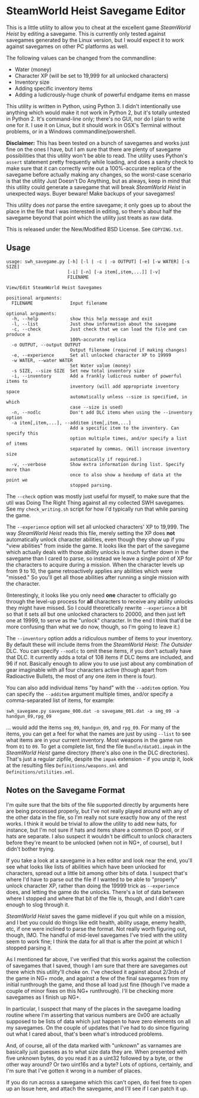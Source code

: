 SteamWorld Heist Savegame Editor
================================

This is a little utility to allow you to cheat at the excellent game
*SteamWorld Heist* by editing a savegame.  This is currently only tested
against savegames generated by the Linux version, but I would expect
it to work against savegames on other PC platforms as well.

The following values can be changed from the commandline:
 * Water (money)
 * Character XP (will be set to 19,999 for all unlocked characters)
 * Inventory size
 * Adding specific inventory items
 * Adding a ludicrously-huge chunk of powerful endgame items en masse

This utility is written in Python, using Python 3.  I didn't intentionally
use anything which would make it not work in Python 2, but it's totally
untested in Python 2.  It's command-line only; there's no GUI, nor do I
plan to write one for it.  I use it on Linux, but it should work in OSX's
Terminal without problems, or in a Windows commandline/powershell.

**Disclaimer:** This has been tested on a bunch of savegames and works just
fine on the ones I have, but I am sure that there are plenty of savegame
possibilities that this utility won't be able to read.  The utility uses
Python's `assert` statement pretty frequently while loading, and does a sanity
check to make sure that it can correctly write out a 100%-accurate replica of
the savegame before actually making any changes, so the worst-case scenario is
that the utility Just Doesn't Do Anything, but as always, keep in mind that
this utility could generate a savegame that will break *SteamWorld Heist* in
unexpected ways.  Buyer beware!  Make backups of your savegames!

This utility does *not* parse the entire savegame; it only goes up to
about the place in the file that I was interested in editing, so there's
about half the savegame beyond that point which the utility just treats
as raw data.

This is released under the New/Modified BSD License.  See `COPYING.txt`.

Usage
-----

```
usage: swh_savegame.py [-h] [-l | -c | -o OUTPUT] [-e] [-w WATER] [-s SIZE]
                       [-i] [-n] [-a item[,item,...]] [-v]
                       FILENAME

View/Edit SteamWorld Heist Savegames

positional arguments:
  FILENAME              Input filename

optional arguments:
  -h, --help            show this help message and exit
  -l, --list            Just show information about the savegame
  -c, --check           Just check that we can load the file and can produce a
                        100%-accurate replica
  -o OUTPUT, --output OUTPUT
                        Output filename (required if making changes)
  -e, --experience      Set all unlocked character XP to 19999
  -w WATER, --water WATER
                        Set Water value (money)
  -s SIZE, --size SIZE  Set new total inventory size
  -i, --inventory       Add a frankly ludicrous number of powerful items to
                        inventory (will add appropriate inventory space
                        automatically unless --size is specified, in which
                        case --size is used)
  -n, --nodlc           Don't add DLC items when using the --inventory option
  -a item[,item,...], --additem item[,item,...]
                        Add a specific item to the inventory. Can specify this
                        option multiple times, and/or specify a list of items
                        separated by commas. (Will increase inventory size
                        automatically if required.)
  -v, --verbose         Show extra information during list. Specify more than
                        once to also show a hexdump of data at the point we
                        stopped parsing.
```

The `--check` option was mostly just useful for myself, to make sure that
the util was Doing The Right Thing against all my collected SWH savegames.
See my `check_writing.sh` script for how I'd typically run that while
parsing the game.

The `--experience` option will set all unlocked characters' XP to 19,999.  The
way *SteamWorld Heist* reads this file, merely setting the XP does **not**
automatically unlock character abilities, even though they show up if you
"view abilities" from inside the game.  It looks like the part of the savegame
which actually deals with those ability unlocks is much further down in the
savegame than I cared to parse, so instead we leave a single point of XP for
the characters to acquire during a mission.  When the character levels up from
9 to 10, the game retroactively applies any abilities which were "missed."  So
you'll get all those abilities after running a single mission with the
character.

(Interestingly, it looks like you only need **one** character to officially go
through the level-up process for **all** characters to receive any ability
unlocks they might have missed.  So I could theoretically rewrite `--experience`
a bit so that it sets all but one unlocked characters to 20000, and then
just left one at 19999, to serve as the "unlock" character.  In the end I think
that'd be more confusing than what we do now, though, so I'm going to leave it.)

The `--inventory` option adds a ridiculous number of items to your inventory.
By default these will include items from the *SteamWorld Heist: The Outsider*
DLC.  You can specify `--nodlc` to omit these items, if you don't actually have
that DLC.  It currently adds a total of 108 items if DLC items are included,
and 96 if not.  Basically enough to allow you to use just about any combination
of gear imaginable with all four characters active (though apart from Radioactive
Bullets, the most of any one item in there is four).

You can also add individual items "by hand" with the `--additem` option.  You can
specify the `--additem` argument multiple times, and/or specify a comma-separated
list of items, for example:

    swh_savegame.py savegame_000.dat -o savegame_001.dat -a smg_09 -a handgun_09,rpg_09

... would add the items `smg_09`, `handgun_09`, and `rpg_09`.  For many of the items,
you can get a feel for what the names are just by using `--list` to see what items are
in your current inventory.  Most weapons in the game run from `01` to `09`.  To get
a complete list, find the file `Bundle/data01.impak` in the *SteamWorld Heist* game
directory (there's also one in the DLC directories).  That's just a regular zipfile,
despite the `impak` extension - if you unzip it, look at the resulting files
`Definitions/weapons.xml` and `Definitions/utilities.xml`.

Notes on the Savegame Format
----------------------------

I'm quite sure that the bits of the file supported directly by arguments here
are being processed properly, but I've not really played around with any of the
other data in the file, so I'm really not sure exactly how any of the rest
works.  I think it would be trivial to allow the utility to add new hats, for
instance, but I'm not sure if hats and items share a common ID pool, or if hats
are separate.  I also suspect it wouldn't be difficult to unlock characters
before they're meant to be unlocked (when not in NG+, of course), but I didn't
bother trying.

If you take a look at a savegame in a hex editor and look near the end, you'll
see what looks like lists of abilities which have been unlocked for characters,
spread out a little bit among other bits of data.  I suspect that's where I'd have
to parse out the file if I wanted to be able to "properly" unlock character XP,
rather than doing the 19999 trick as `--experience` does, and letting the game
do the unlocks.  There's a lot of data between where I stopped and where that bit
of the file is, though, and I didn't care enough to slog through it.

*SteamWorld Heist* saves the game midlevel if you quit while on a mission, and
I bet you could do things like edit health, ability usage, enemy health, etc,
if one were inclined to parse the format.  Not really worth figuring out, though,
IMO.  The handful of mid-level savegames I've tried with the utility seem to
work fine; I think the data for all that is after the point at which I stopped
parsing it.

As I mentioned far above, I've verified that this works against the collection
of savegames that I saved, though I am sure that there are savegames out there
which this utility'll choke on.  I've checked it against about 2/3rds of the game
in NG+ mode, and against a few of the final savegames from my initial runthrough
the game, and those all load just fine (though I've made a couple of minor fixes
on this NG+ runthrough).  I'll be checking more savegames as I finish up NG+.

In particular, I suspect that many of the places in the savegame loading routine where
I'm asserting that various numbers are 0x00 are actually supposed to be lists of data
which just happen to have zero elements on all my savegames.  On the couple of updates
that I've had to do since figuring out what I cared about, that's been what's introduced
problems.

And, of course, all of the data marked with "unknown" as varnames are basically just
guesses as to what size data they are.  When presented with five unknown bytes, do you
read it as a uint32 followed by a byte, or the other way around?  Or two uint16s and
a byte?  Lots of options, certainly, and I'm sure that I've gotten it wrong in a number
of places.

If you do run across a savegame which this can't open, do feel free to open up an
Issue here, and attach the savegame, and I'll see if I can patch it up.
